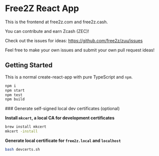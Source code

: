 # Free2Z React App

This is the frontend at free2z.com and free2z.cash.

You can contribute and earn Zcash (ZEC)!

Check out the issues for ideas: https://github.com/free2z/zuu/issues

Feel free to make your own issues and submit your own pull request ideas!

## Getting Started

This is a normal create-react-app with pure TypeScript and `npm`.

```sh
npm i
npm start
npm test
npm build
```

### Generate self-signed local dev certificates (optional)

**Install `mkcert`, a local CA for development certificates**

```sh
brew install mkcert
mkcert -install
```

**Generate local certificate for `free2z.local` and `localhost`**

```sh
bash devcerts.sh
```
